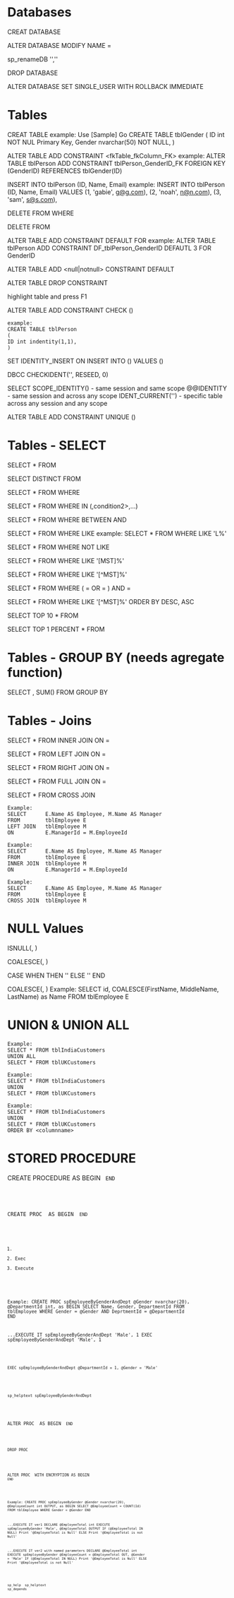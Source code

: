 Databases
===================
<!-- Create database object -->
CREAT DATABASE <dbname>
<!-- Modify database object -->
ALTER DATABASE <dbname>
MODIFY NAME = <newdbname>
<!-- Execute modify database using system stored proceedure -->
sp_renameDB '<olddbname>','<newdbname>'
<!-- Delete database object -->
DROP DATABASE <dbname>
<!-- Roll back incomplete transactions -->
ALTER DATABASE <dbname>
SET SINGLE_USER WITH ROLLBACK IMMEDIATE

Tables
===================
<!-- Create table object -->
CREAT TABLE <dbname>
    example:
    <!-- Go to sample database -->
    Use [Sample]
    Go
    CREATE TABLE tblGender
    (
    ID int NOT NUL Primary Key,
    Gender nvarchar(50) NOT NULL,
    )

<!-- Alter table by creating contraints -->
ALTER TABLE <fkTable>
ADD CONSTRAINT <fkTable_fkColumn_FK>
    example:
    ALTER TABLE tblPerson
    ADD CONSTRAINT tblPerson_GenderID_FK
    FOREIGN KEY (GenderID) REFERENCES tblGender(ID)

<!-- Insert into table -->
INSERT INTO tblPerson (ID, Name, Email)
    example:
    INSERT INTO tblPerson (ID, Name, Email)
    VALUES
    (1, 'gabie', g@g.com),
    (2, 'noah', n@n.com),
    (3, 'sam', s@s.com),

<!-- Delete from table -->
DELETE FROM <tblname>
WHERE <condition>
<!-- Delete ALL from table -->
DELETE FROM <tblname>


<!-- Altering an existing column to add a default constraint -->
ALTER TABLE <tblname>
ADD CONSTRAINT <constraintname>
DEFAULT <defaultvalue> FOR <existingcolumnname>
    example:
    ALTER TABLE tblPerson
    ADD CONSTRAINT DF_tblPerson_GenderID
    DEFAUTL 3 FOR GenderID

<!-- Adding a new column, with defualt value to an existing table -->
ALTER TABLE <tblname>
ADD <columnname><datatype><null|notnull>
CONSTRAINT <constraintname> DEFAULT <defaultvalue>

<!-- Dropping constraints -->
ALTER TABLE <tblname>
DROP CONSTRAINT <constraintname>

<!-- Quick way to get table column type -->
highlight table and press <Alt> F1

<!-- Check constraints -->
ALTER TABLE <tblname>
ADD CONSTRAINT <constraintname> CHECK (<booleanexpression>)

<!-- Identity Column -->
    example:
    CREATE TABLE tblPerson
    (
    ID int indentity(1,1),
    )

<!-- Set Identity insert to allow manully setting column value -->
SET IDENTITY_INSERT <tblname> ON
INSERT INTO <tblname> () VALUES ()

<!-- reset Identtity column -->
DBCC CHECKIDENT('<tblname>', RESEED, 0)

<!-- Get Last Generated Identity -->
SELECT SCOPE_IDENTITY() - same session and same scope
@@IDENTITY - same session and across any scope
IDENT_CURRENT('<tblname>') - specific table across any session and any scope

<!-- UNIQUE key constraints -->
ALTER TABLE <tblname>
ADD CONSTRAINT <constraintname> UNIQUE (<columnname>)

Tables - SELECT
===================
<!-- basic Select all from table -->
SELECT *
FROM <tblname>
<!-- DISTINCT clause -->
SELECT DISTINCT <columnname>
FROM <tblname>
<!-- WHERE clause -->
SELECT *
FROM <tblname>
WHERE <columnname><condition>
<!-- IN condition -->
SELECT *
FROM <tblname>
WHERE <columnname> IN (<condition1>,condition2>,...)
<!-- BETWEEN condition -->
SELECT *
FROM <tblname>
WHERE <columnname> BETWEEN <condition1> AND <condition2>
<!-- LIKE condition -->
<!-- % is a wild card -->
<!-- - replacement for 1 character -->
SELECT *
FROM <tblname>
WHERE <columnname> LIKE <condition1>
    example:
    SELECT * FROM <tblname> WHERE <condition1> LIKE 'L%'
<!-- the inverse NOT LIKE condition -->
SELECT *
FROM <tblname>
WHERE <columnname> NOT LIKE <condition1>
<!-- [] condition, use a series of characters -->
SELECT *
FROM <tblname>
WHERE <columnname> LIKE '[MST]%'
<!-- inverse [^] condition, use a series of characters -->
SELECT *
FROM <tblname>
WHERE <columnname> LIKE '[^MST]%'
<!-- join multiple operators -->
SELECT *
FROM <tblname>
WHERE (<columnname> = <value> OR <columnname> = <value>)
AND <columnname> = <value>
<!-- ORDER BY operator -->
SELECT *
FROM <tblname>
WHERE <columnname> LIKE '[^MST]%'
ORDER BY <columnname> DESC, <columnname> ASC
<!-- TOP operator -->
SELECT TOP 10 *
FROM <tblname>
<!-- TOP percent operator -->
SELECT TOP 1 PERCENT *
FROM <tblname>

Tables - GROUP BY (needs agregate function)
===================
SELECT <columnname>, SUM(<columnname>)
FROM <tblname>
GROUP BY <columnname>
<!-- Agregate functions SUM, MIN, MAX, COUNT, AVG -->


Tables - Joins
===================
<!-- INNER Join or Join -->
SELECT *
FROM <tblname1>
INNER JOIN <tblname2>
ON <column1name> = <column2name>

<!-- LEFT JOIN or LEFT OUTER Join -->
SELECT *
FROM <tblname1>
LEFT JOIN <tblname2>
ON <column1name> = <column2name>

<!-- RIGHT JOIN or RIGHT OUTER Join -->
SELECT *
FROM <tblname1>
RIGHT JOIN <tblname2>
ON <column1name> = <column2name>

<!-- FULL JOIN or FULL OUTER Join -->
SELECT *
FROM <tblname1>
FULL JOIN <tblname2>
ON <column1name> = <column2name>

<!-- CROSS JOIN, no ON clause -->
SELECT *
FROM <tblname1>
CROSS JOIN <tblname2>

<!-- Left outer SELF JOIN -->
    Example:
    SELECT      E.Name AS Employee, M.Name AS Manager
    FROM        tblEmployee E
    LEFT JOIN   tblEmployee M
    ON          E.ManagerId = M.EmployeeId

<!-- Inner SELF JOIN -->
    Example:
    SELECT      E.Name AS Employee, M.Name AS Manager
    FROM        tblEmployee E
    INNER JOIN  tblEmployee M
    ON          E.ManagerId = M.EmployeeId

<!-- Cross SELF JOIN -->
    Example:
    SELECT      E.Name AS Employee, M.Name AS Manager
    FROM        tblEmployee E
    CROSS JOIN  tblEmployee M


NULL Values
===================
<!-- ISNUL() Function -->
ISNULL(<checkifvalueisnull>, <replacement>)
<!-- COALESCE Function -->
COALESCE(<checkifvalueisnull>, <replacement>)
<!-- CASE Statement -->
CASE WHEN <expression> THEN '' ELSE '' END

<!-- COALESCE Function - returns the first NON NULL value-->
COALESCE(<checkifvalueisnull>, <replacement>)
    Example:
    SELECT      id, COALESCE(FirstName, MiddleName, LastName) as Name
    FROM        tblEmployee E


UNION & UNION ALL
===================
<!-- used to combine result sets of 2 or more SELECT queries -->
<!-- UNION ALL Merge Selects including duplicates -->
<!-- # of columns, data types and order MUST match -->
    Example:
    SELECT * FROM tblIndiaCustomers
    UNION ALL
    SELECT * FROM tblUKCustomers
<!-- UNION performs a distinct sort to remove duplicates which makes it less fast -->
    Example:
    SELECT * FROM tblIndiaCustomers
    UNION
    SELECT * FROM tblUKCustomers
<!-- ORDER BY can only be used on the last select statement-->
    Example:
    SELECT * FROM tblIndiaCustomers
    UNION
    SELECT * FROM tblUKCustomers
    ORDER BY <columnname>


STORED PROCEDURE
===================
<!-- save a query tp re-use it again -->
CREATE PROCEDURE <storedProcedureName>
AS
BEGIN
    <code>
END
<!-- shorcut - you can use proc -->
CREATE PROC <storedProcedureName>
AS
BEGIN
    <code>
END

<!-- to run, call the store procedure name -->
1. <storedProcedureName>
2. Exec <storedProcedureName>
3. Execute <storedProcedureName>

<!-- pass in arguments to store procedure -->
Example:
    CREATE PROC spEmployeeByGenderAndDept
    @Gender nvarchar(20),
    @DepartmentId int,
    as
    BEGIN
        SELECT Name, Gender, DepartmentId
        FROM tblEmployee
        WHERE Gender = @Gender
        AND DeprtmentId = @DepartmentId
    END

...EXECUTE IT
    spEmployeeByGenderAndDept 'Male', 1
    EXEC spEmployeeByGenderAndDept 'Male', 1
<!-- you can also specify name of param -->
    EXEC spEmployeeByGenderAndDept @DepartmentId = 1, @Gender = 'Male'

<!-- Get text of stored procedure using system store procedures -->
    sp_helptext spEmployeeByGenderAndDept
<!-- Alter procedure -->
ALTER PROC <storedProcedureName>
AS
BEGIN
    <code>
END
<!-- Delete procedure -->
DROP PROC <storedProcedureName>
<!-- Encrypt procedure -->
ALTER PROC <storedProcedureName>
WITH ENCRYPTION
AS
BEGIN
    <code>
END

<!-- Set OUTPUT procedure -->
Example:
    CREATE PROC spEmployeeByGender
    @Gender nvarchar(20),
    @EmployeeCount int OUTPUT,
    as
    BEGIN
        SELECT @EmployeeCount = COUNT(Id) FROM tblEmployee WHERE Gender = @Gender
    END

...EXECUTE IT ver1
    DECLARE @EmployeeTotal int
    EXECUTE spEmployeeByGender 'Male', @EmployeeTotal OUTPUT
    IF (@EmployeeTotal IN NULL)
        Print '@EmployeeTotal is Null'
    ELSE
        Print '@EmployeeTotal is not Null'

...EXECUTE IT ver2 with named parameters
    DECLARE @EmployeeTotal int
    EXECUTE spEmployeeByGender @EmployeeCount = @EmployeeTotal OUT, @Gender = 'Male'
    IF (@EmployeeTotal IN NULL)
        Print '@EmployeeTotal is Null'
    ELSE
        Print '@EmployeeTotal is not Null'

<!-- other usefull system store procedures -->
sp_help <storedProcedureName>
sp_helptext <storedProcedureName>
sp_depends <storedProcedureName>
